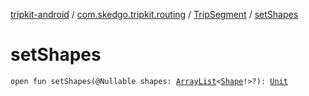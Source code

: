 [tripkit-android](../../index.md) / [com.skedgo.tripkit.routing](../index.md) / [TripSegment](index.md) / [setShapes](./set-shapes.md)

# setShapes

`open fun setShapes(@Nullable shapes: `[`ArrayList`](https://docs.oracle.com/javase/7/docs/api/java/util/ArrayList.html)`<`[`Shape`](../-shape/index.md)`!>?): `[`Unit`](https://kotlinlang.org/api/latest/jvm/stdlib/kotlin/-unit/index.html)